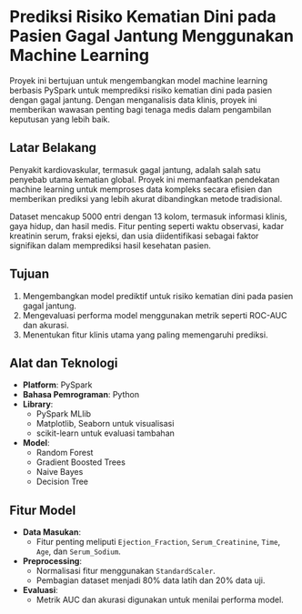 # Prediksi Risiko Kematian Dini pada Pasien Gagal Jantung Menggunakan Machine Learning

Proyek ini bertujuan untuk mengembangkan model machine learning berbasis PySpark untuk memprediksi risiko kematian dini pada pasien dengan gagal jantung. Dengan menganalisis data klinis, proyek ini memberikan wawasan penting bagi tenaga medis dalam pengambilan keputusan yang lebih baik.

## Latar Belakang
Penyakit kardiovaskular, termasuk gagal jantung, adalah salah satu penyebab utama kematian global. Proyek ini memanfaatkan pendekatan machine learning untuk memproses data kompleks secara efisien dan memberikan prediksi yang lebih akurat dibandingkan metode tradisional.

Dataset mencakup 5000 entri dengan 13 kolom, termasuk informasi klinis, gaya hidup, dan hasil medis. Fitur penting seperti waktu observasi, kadar kreatinin serum, fraksi ejeksi, dan usia diidentifikasi sebagai faktor signifikan dalam memprediksi hasil kesehatan pasien.

## Tujuan
1. Mengembangkan model prediktif untuk risiko kematian dini pada pasien gagal jantung.
2. Mengevaluasi performa model menggunakan metrik seperti ROC-AUC dan akurasi.
3. Menentukan fitur klinis utama yang paling memengaruhi prediksi.

## Alat dan Teknologi
- **Platform**: PySpark
- **Bahasa Pemrograman**: Python
- **Library**:
  - PySpark MLlib
  - Matplotlib, Seaborn untuk visualisasi
  - scikit-learn untuk evaluasi tambahan
- **Model**:
  - Random Forest
  - Gradient Boosted Trees
  - Naive Bayes
  - Decision Tree

## Fitur Model
- **Data Masukan**:
  - Fitur penting meliputi `Ejection_Fraction`, `Serum_Creatinine`, `Time`, `Age`, dan `Serum_Sodium`.
- **Preprocessing**:
  - Normalisasi fitur menggunakan `StandardScaler`.
  - Pembagian dataset menjadi 80% data latih dan 20% data uji.
- **Evaluasi**:
  - Metrik AUC dan akurasi digunakan untuk menilai performa model.
